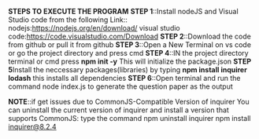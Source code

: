 **STEPS TO EXECUTE THE PROGRAM**
**STEP 1**::Install nodeJS and Visual Studio code from the following Link::
            nodejs:https://nodejs.org/en/download/
            visual studio code:https://code.visualstudio.com/Download
**STEP 2**::Download the code from github or pull it from github
**STEP 3**::Open a New Terminal on vs code or go the project directory and press cmd
**STEP 4**::IN the project directory terminal or cmd press **npm init -y** This will initialize the package.json
**STEP 5**Install the neccessary packages(libraries) by typing **npm install inquirer lodash** this installs all dependencies
**STEP 6**::Open terminal and run the command node index.js to generate the question paper as the output


**NOTE**::if get issues due to CommonJS-Compatible Version of inquirer
          You can uninstall the current version of inquirer and install a version that supports CommonJS:
          type the command
          npm uninstall inquirer
          npm install inquirer@8.2.4
